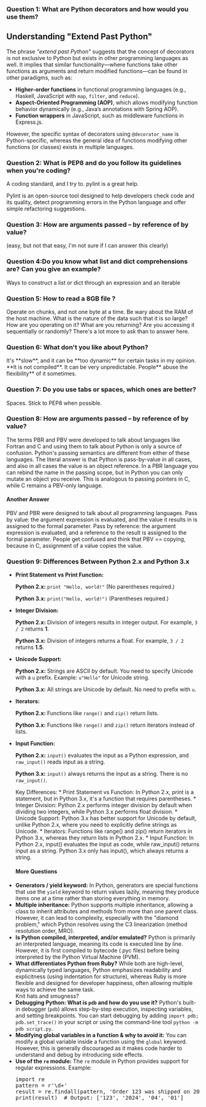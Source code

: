<h3> Question 1: What are Python decorators and how would you use them? </h3>


## Understanding "Extend Past Python"

<p>
The phrase <i>"extend past Python"</i> suggests that the concept of decorators is not exclusive to Python but exists in other programming languages as well. It implies that similar functionality—where functions take other functions as arguments and return modified functions—can be found in other paradigms, such as:
</p>

<ul>
  <li><b>Higher-order functions</b> in functional programming languages (e.g., Haskell, JavaScript with <code>map</code>, <code>filter</code>, and <code>reduce</code>).</li>
  <li><b>Aspect-Oriented Programming (AOP)</b>, which allows modifying function behavior dynamically (e.g., Java’s annotations with Spring AOP).</li>
  <li><b>Function wrappers</b> in JavaScript, such as middleware functions in Express.js.</li>
</ul>

<p>
However, the specific syntax of decorators using <code>@decorator_name</code> is Python-specific, whereas the general idea of functions modifying other functions (or classes) exists in multiple languages.
</p>


<h3> Question 2: What is PEP8 and do you follow its guidelines when you're coding? </h3>
<p> A coding standard, and I try to. pylint is a great help.</p> Pylint is an open-source tool designed to help developers check code and its quality, detect programming errors in the Python language and offer simple refactoring suggestions.

<h3> Question 3: How are arguments passed – by reference of by value? </h3> (easy, but not that easy, I'm not sure if I can answer this clearly)
<p> </p>

<h3> Question 4:Do you know what list and dict comprehensions are? Can you give an example? </h3>
<p> Ways to construct a list or dict through an expression and an iterable  </p>

<h3> Question 5: How to read a 8GB file ? </h3>
Operate on chunks, and not one byte at a time. Be wary about the RAM of the host machine. What is the nature of the data such that it is so large? How are you operating on it? What are you returning? Are you accessing it sequentially or randomly? There's a lot more to ask than to answer here. 

<h3> Question 6: What don't you like about Python? </h3>
It's **slow**, and it can be **too dynamic** for certain tasks in my opinion. **It is not compiled**. It can be very unpredictable. People** abuse the flexibility** of it sometimes.

<h3> Question 7: Do you use tabs or spaces, which ones are better? </h3>
Spaces. Stick to PEP8 when possible.

<h3> Question 8: How are arguments passed – by reference of by value? </h3>
The terms PBR and PBV were developed to talk about languages like Fortran and C and using them to talk about Python is only a source of confusion. Python's passing semantics are different from either of these languages.
The literal answer is that Python is pass-by-value in all cases, and also in all cases the value is an object reference. In a PBR language you can rebind the name in the passing scope, but in Python you can only mutate an object you receive. This is analogous to passing pointers in C, while C remains a PBV-only language.
<h4> Another Answer </h4>
PBV and PBR were designed to talk about all programming languages.
Pass by value: the argument expression is evaluated, and the value it results in is assigned to the formal parameter.
Pass by reference: the argument expression is evaluated, and a reference to the result is assigned to the formal parameter.
People get confused and think that PBV == copying, because in C, assignment of a value copies the value.


<h3> Question 9: Differences Between Python 2.x and Python 3.x</h3>  
<ul>
        <li>
            <strong>Print Statement vs Print Function:</strong>
            <p><strong>Python 2.x:</strong> <code>print "Hello, world!"</code> (No parentheses required.)</p>
            <p><strong>Python 3.x:</strong> <code>print("Hello, world!")</code> (Parentheses required.)</p>
        </li>        
        <li>
            <strong>Integer Division:</strong>
            <p><strong>Python 2.x:</strong> Division of integers results in integer output. 
                For example, <code>3 / 2</code> returns <strong>1</strong>.</p>
            <p><strong>Python 3.x:</strong> Division of integers returns a float. 
                For example, <code>3 / 2</code> returns <strong>1.5</strong>.</p>
        </li>
        <li>
            <strong>Unicode Support:</strong>
            <p><strong>Python 2.x:</strong> Strings are ASCII by default. You need to specify Unicode with a <code>u</code> prefix. 
                Example: <code>u"Hello"</code> for Unicode string.</p>
            <p><strong>Python 3.x:</strong> All strings are Unicode by default. No need to prefix with <code>u</code>.</p>
        </li>
        <li>
            <strong>Iterators:</strong>
            <p><strong>Python 2.x:</strong> Functions like <code>range()</code> and <code>zip()</code> return lists.</p>
            <p><strong>Python 3.x:</strong> Functions like <code>range()</code> and <code>zip()</code> return iterators instead of lists.</p>
        </li>
        <li>
            <strong>Input Function:</strong>
            <p><strong>Python 2.x:</strong> <code>input()</code> evaluates the input as a Python expression, and <code>raw_input()</code> reads input as a string.</p>
            <p><strong>Python 3.x:</strong> <code>input()</code> always returns the input as a string. There is no <code>raw_input()</code>.</p>
        </li>
    </ul>
<ul>
Key Differences:
* Print Statement vs Function: In Python 2.x, print is a statement, but in Python 3.x, it's a function that requires parentheses.
* Integer Division: Python 2.x performs integer division by default when dividing two integers, while Python 3.x performs float division.
* Unicode Support: Python 3.x has better support for Unicode by default, unlike Python 2.x, where you need to explicitly define strings as Unicode.
* Iterators: Functions like range() and zip() return iterators in Python 3.x, whereas they return lists in Python 2.x.
* Input Function: In Python 2.x, input() evaluates the input as code, while raw_input() returns input as a string. Python 3.x only has input(), which always returns a string.
  
<h4> More Questions </h4>
    <li><strong>Generators / yield keyword:</strong> In Python, generators are special functions that use the <code>yield</code> keyword to return values lazily, meaning they produce items one at a time rather than storing everything in memory.</li>
    <li><strong>Multiple inheritance:</strong> Python supports multiple inheritance, allowing a class to inherit attributes and methods from more than one parent class. However, it can lead to complexity, especially with the "diamond problem," which Python resolves using the C3 linearization (method resolution order, MRO).</li>
    <li><strong>Is Python compiled, interpreted, and/or emulated?</strong> Python is primarily an interpreted language, meaning its code is executed line by line. However, it is first compiled to bytecode (.pyc files) before being interpreted by the Python Virtual Machine (PVM).</li>
    <li><strong>What differentiates Python from Ruby?</strong> While both are high-level, dynamically typed languages, Python emphasizes readability and explicitness (using indentation for structure), whereas Ruby is more flexible and designed for developer happiness, often allowing multiple ways to achieve the same task.</li> Knit hats and smugness?
    <li><strong>Debugging Python: What is <code>pdb</code> and how do you use it?</strong> Python's built-in debugger (<code>pdb</code>) allows step-by-step execution, inspecting variables, and setting breakpoints. You can start debugging by adding <code>import pdb; pdb.set_trace()</code> in your script or using the command-line tool <code>python -m pdb script.py</code>.</li>
    <li><strong>Modifying global variables in a function & why to avoid it:</strong> You can modify a global variable inside a function using the <code>global</code> keyword. However, this is generally discouraged as it makes code harder to understand and debug by introducing side effects.</li>
    <li><strong>Use of the <code>re</code> module:</strong> The <code>re</code> module in Python provides support for regular expressions. Example:
        <pre>
import re
pattern = r'\d+'
result = re.findall(pattern, 'Order 123 was shipped on 2024-04-01')
print(result)  # Output: ['123', '2024', '04', '01']
        </pre>
    </li>
</ul>
